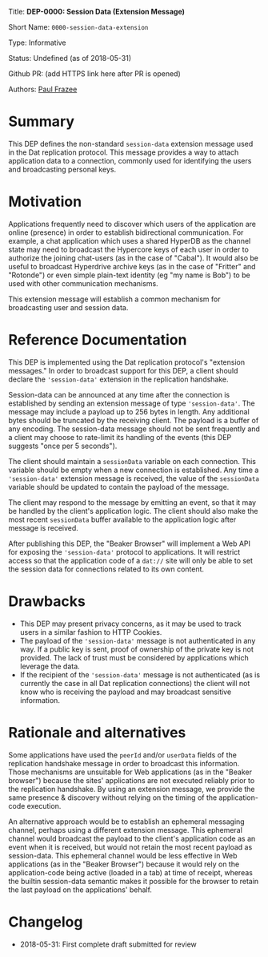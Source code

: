 
Title: **DEP-0000: Session Data (Extension Message)**

Short Name: `0000-session-data-extension`

Type: Informative

Status: Undefined (as of 2018-05-31)

Github PR: (add HTTPS link here after PR is opened)

Authors: [Paul Frazee](https://github.com/pfrazee)


# Summary
[summary]: #summary

This DEP defines the non-standard `session-data` extension message used in the Dat replication protocol. This message provides a way to attach application data to a connection, commonly used for identifying the users and broadcasting personal keys. 


# Motivation
[motivation]: #motivation

Applications frequently need to discover which users of the application are online (presence) in order to establish bidirectional communication. For example, a chat application which uses a shared HyperDB as the channel state may need to broadcast the Hypercore keys of each user in order to authorize the joining chat-users (as in the case of "Cabal"). It would also be useful to broadcast Hyperdrive archive keys (as in the case of "Fritter" and "Rotonde") or even simple plain-text identity (eg "my name is Bob") to be used with other communication mechanisms.

This extension message will establish a common mechanism for broadcasting user and session data.


# Reference Documentation
[reference-documentation]: #reference-documentation

This DEP is implemented using the Dat replication protocol's "extension messages." In order to broadcast support for this DEP, a client should declare the `'session-data'` extension in the replication handshake.

Session-data can be announced at any time after the connection is established by sending an extension message of type `'session-data'`. The message may include a payload up to 256 bytes in length. Any additional bytes should be truncated by the receiving client. The payload is a buffer of any encoding. The session-data message should not be sent frequently and a client may choose to rate-limit its handling of the events (this DEP suggests "once per 5 seconds").

The client should maintain a `sessionData` variable on each connection. This variable should be empty when a new connection is established. Any time a `'session-data'` extension message is received, the value of the `sessionData` variable should be updated to contain the payload of the message.

The client may respond to the message by emitting an event, so that it may be handled by the client's application logic. The client should also make the most recent `sessionData` buffer available to the application logic after message is received.

After publishing this DEP, the "Beaker Browser" will implement a Web API for exposing the `'session-data'` protocol to applications. It will restrict access so that the application code of a `dat://` site will only be able to set the session data for connections related to its own content.


# Drawbacks
[drawbacks]: #drawbacks

- This DEP may present privacy concerns, as it may be used to track users in a similar fashion to HTTP Cookies.
- The payload of the `'session-data'` message is not authenticated in any way. If a public key is sent, proof of ownership of the private key is not provided. The lack of trust must be considered by applications which leverage the data.
- If the recipient of the `'session-data'` message is not authenticated (as is currently the case in all Dat replication connections) the client will not know who is receiving the payload and may broadcast sensitive information.


# Rationale and alternatives
[alternatives]: #alternatives

Some applications have used the `peerId` and/or `userData` fields of the replication handshake message in order to broadcast this information. Those mechanisms are unsuitable for Web applications (as in the "Beaker browser") because the sites' applications are not executed reliably prior to the replication handshake. By using an extension message, we provide the same presence & discovery without relying on the timing of the application-code execution.

An alternative approach would be to establish an ephemeral messaging channel, perhaps using a different extension message. This ephemeral channel would broadcast the payload to the client's application code as an event when it is received, but would not retain the most recent payload as session-data. This ephemeral channel would be less effective in Web applications (as in the "Beaker Browser") because it would rely on the application-code being active (loaded in a tab) at time of receipt, whereas the builtin session-data semantic makes it possible for the browser to retain the last payload on the applications' behalf.


# Changelog
[changelog]: #changelog

- 2018-05-31: First complete draft submitted for review

